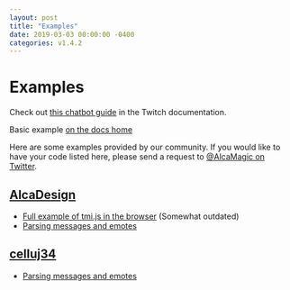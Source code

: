 ```yaml
---
layout: post
title: "Examples"
date: 2019-03-03 00:00:00 -0400
categories: v1.4.2
---
```

# Examples

Check out [this chatbot guide](https://dev.twitch.tv/docs/irc/) in the Twitch documentation.

Basic example [on the docs home](./#notice)

Here are some examples provided by our community. If you would like to have your code listed here, please send a request to [@AlcaMagic on Twitter](https://twitter.com/AlcaMagic).

## [AlcaDesign](https://github.com/AlcaDesign)

- [Full example of tmi.js in the browser](https://gist.github.com/AlcaDesign/742d8cb82e3e93ad4205) (Somewhat outdated)
- [Parsing messages and emotes](https://github.com/tmijs/tmi.js/issues/11#issuecomment-116459845)

## [celluj34](https://github.com/celluj34)

- [Parsing messages and emotes](https://github.com/tmijs/tmi.js/issues/11#issuecomment-117426676)
